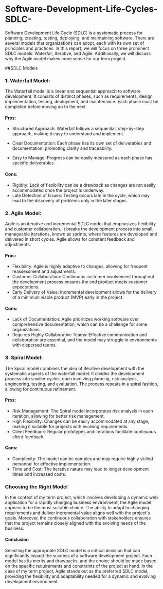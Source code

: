# Software-Development-Life-Cycles-SDLC-
Software Development Life Cycle (SDLC) is a systematic process for planning, creating, testing, deploying, and maintaining software. There are several models that organizations can adopt, each with its own set of principles and practices. In this report, we will focus on three prominent SDLC models: Waterfall, Iterative, and Agile. Additionally, we will discuss why the Agile model makes more sense for our term project.

##SDLC Models
### 1. Waterfall Model:
The Waterfall model is a linear and sequential approach to software development. It consists of distinct phases, such as requirements, design, implementation, testing, deployment, and maintenance. Each phase must be completed before moving on to the next.
#### Pros:
* Structured Approach: Waterfall follows a sequential, step-by-step approach, making it easy to understand and implement.
  
* Clear Documentation: Each phase has its own set of deliverables and documentation, promoting clarity and traceability.
  
* Easy to Manage: Progress can be easily measured as each phase has specific deliverables.

#### Cons:  
* Rigidity: Lack of flexibility can be a drawback as changes are not easily accommodated once the project is underway.
* Late Detection of Issues: Testing occurs late in the cycle, which may lead to the discovery of problems only in the later stages.

### 2. Agile Model:
Agile is an iterative and incremental SDLC model that emphasizes flexibility and customer collaboration. It breaks the development process into small, manageable iterations, known as sprints, where features are developed and delivered in short cycles. Agile allows for constant feedback and adjustments.

#### Pros:
* Flexibility: Agile is highly adaptive to changes, allowing for frequent reassessment and adjustments.
* Customer Collaboration: Continuous customer involvement throughout the development process ensures the end product meets customer expectations.
* Early Delivery of Value: Incremental development allows for the delivery of a minimum viable product (MVP) early in the project.

#### Cons:
* Lack of Documentation: Agile prioritizes working software over comprehensive documentation, which can be a challenge for some organizations.
* Requires Highly Collaborative Teams: Effective communication and collaboration are essential, and the model may struggle in environments with dispersed teams.

### 3. Spiral Model:
 The Spiral model combines the idea of iterative development with the systematic aspects of the waterfall model. It divides the development process into smaller cycles, each involving planning, risk analysis, engineering, testing, and evaluation. The process repeats in a spiral fashion, allowing for continuous refinement.

#### Pros:
* Risk Management: The Spiral model incorporates risk analysis in each iteration, allowing for better risk management.
* High Flexibility: Changes can be easily accommodated at any stage, making it suitable for projects with evolving requirements.
* Client Feedback: Regular prototypes and iterations facilitate continuous client feedback.

#### Cons:
* Complexity: The model can be complex and may require highly skilled personnel for effective implementation.
* Time and Cost: The iterative nature may lead to longer development times and increased costs.

### Choosing the Right Model
In the context of my term project, which involves developing a dynamic web application for a rapidly changing business environment, the Agile model appears to be the most suitable choice. The ability to adapt to changing requirements and deliver incremental value aligns well with the project's goals. Moreover, the continuous collaboration with stakeholders ensures that the project remains closely aligned with the evolving needs of the business.

#### Conclusion
Selecting the appropriate SDLC model is a critical decision that can significantly impact the success of a software development project. Each model has its merits and drawbacks, and the choice should be made based on the specific requirements and constraints of the project at hand. In the case of my term project, Agile stands out as the preferred SDLC model, providing the flexibility and adaptability needed for a dynamic and evolving development environment.
